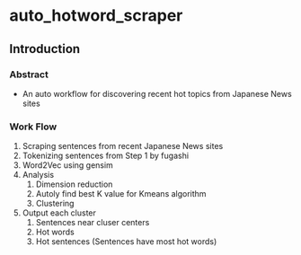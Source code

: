 # auto_hotword_scraper
## Introduction
### Abstract
* An auto workflow for discovering recent hot topics from Japanese News sites
### Work Flow
1. Scraping sentences from recent Japanese News sites
2. Tokenizing sentences from Step 1 by fugashi
3. Word2Vec using gensim
4. Analysis
    1. Dimension reduction
    2. Autoly find best K value for Kmeans algorithm
    3. Clustering
5. Output each cluster
    1. Sentences near cluser centers
    2. Hot words
    3. Hot sentences (Sentences have most hot words)
